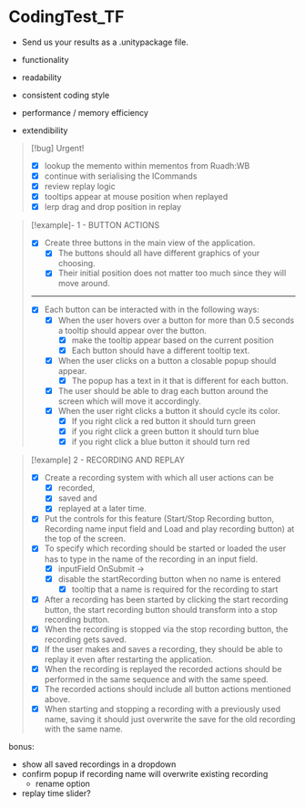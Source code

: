 # CodingTest_TF

- Send us your results as a .unitypackage file.

- functionality 
- readability
- consistent coding style
- performance / memory efficiency
- extendibility

> [!bug] Urgent!
> - [x] lookup the memento within mementos from Ruadh:WB
> - [x] continue with serialising the ICommands
> - [x] review replay logic
> - [x] tooltips appear at mouse position when replayed
> - [x] lerp drag and drop position in replay

> [!example]- 1 - BUTTON ACTIONS
> - [x] Create three buttons in the main view of the application. 
> 	- [x] The buttons should all have different graphics of your choosing. 
> 	- [x] Their initial position does not matter too much since they will move around. 
> ___
> - [x] Each button can be interacted with in the following ways: 
> 	- [x] When the user hovers over a button for more than 0.5 seconds a tooltip should appear over the button. 
> 		- [x] make the tooltip appear based on the current position
> 		- [x] Each button should have a different tooltip text. 
> 	- [x] When the user clicks on a button a closable popup should appear. 
> 		- [x] The popup has a text in it that is different for each button. 
> 	- [x] The user should be able to drag each button around the screen which will move it accordingly. 
> 	- [x] When the user right clicks a button it should cycle its color. 
> 		- [x] If you right click a red button it should turn green
> 		- [x] if you right click a green button it should turn blue 
> 		- [x] if you right click a blue button it should turn red

> [!example] 2 - RECORDING AND REPLAY 
> - [x] Create a recording system with which all user actions can be
> 	- [x] recorded, 
> 	- [x] saved and 
> 	- [x] replayed at a later time. 
> - [x] Put the controls for this feature (Start/Stop Recording button, Recording name input field and Load and play recording button) at the top of the screen. 
> - [x] To specify which recording should be started or loaded the user has to type in the name of the recording in an input field. 
> 	- [x] inputField OnSubmit -> 
> 	- [x] disable the startRecording button when no name is entered
> 		- [x] tooltip that a name is required for the recording to start
> - [x] After a recording has been started by clicking the start recording button, the start recording button should transform into a stop recording button. 
> - [x] When the recording is stopped via the stop recording button, the recording gets saved.
> - [x] If the user makes and saves a recording, they should be able to replay it even after restarting the application. 
> - [x] When the recording is replayed the recorded actions should be performed in the same sequence and with the same speed. 
> - [x] The recorded actions should include all button actions mentioned above. 
> - [x] When starting and stopping a recording with a previously used name, saving it should just overwrite the save for the old recording with the same name.

bonus:
- show all saved recordings in a dropdown
- confirm popup if recording name will overwrite existing recording
	- rename option
- replay time slider?

